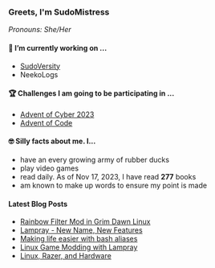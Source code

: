### Greets, I'm SudoMistress

_Pronouns: She/Her_

#### 🔭 I’m currently working on ...

- [SudoVersity](https://www.sudoversity.fyi)
- NeekoLogs

#### 🏆 Challenges I am going to be participating in ...

- [Advent of Cyber 2023](https://tryhackme.com/room/adventofcyber2023)
- [Advent of Code](https://adventofcode.com)

#### 🤓 Silly facts about me. I...

- have an every growing army of rubber ducks
- play video games
- read daily. As of Nov 17, 2023, I have read **277** books
- am known to make up words to ensure my point is made

#### Latest Blog Posts

<!-- BLOG-POST-LIST:START -->
- [Rainbow Filter Mod in Grim Dawn Linux](https://www.sudoversity.fyi/posts/rainbow-filter-mod-grim-dawn-linux/)
- [Lampray - New Name, New Features](https://www.sudoversity.fyi/posts/lampray-new-new-new-features/)
- [Making life easier with bash aliases](https://www.sudoversity.fyi/posts/create-bash-aliases/)
- [Linux Game Modding with Lampray](https://www.sudoversity.fyi/posts/linux-game-modding-with-lamp/)
- [Linux, Razer, and Hardware](https://www.sudoversity.fyi/posts/linux-razer-hardware/)
<!-- BLOG-POST-LIST:END -->
